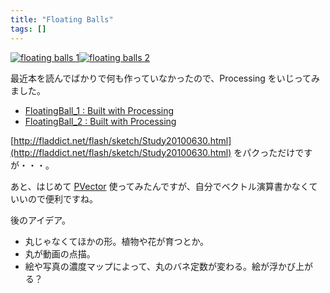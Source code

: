 ```yaml
---
title: "Floating Balls"
tags: []
---
```


[![floating balls 1](https://farm5.static.flickr.com/4076/4759782068_589051e708.jpg "=500x250")](https://www.flickr.com/photos/branchiopoda/4759782068/ "floating balls 1 by shuhei kagawa, on Flickr")[![floating balls 2](https://farm5.static.flickr.com/4142/4759146593_2488f16d0e.jpg "=500x250")](https://www.flickr.com/photos/branchiopoda/4759146593/ "floating balls 2 by shuhei kagawa, on Flickr")

最近本を読んでばかりで何も作っていなかったので、Processing をいじってみました。

- [FloatingBall_1 : Built with Processing](/works/floating_ball_1/)
- [FloatingBall_2 : Built with Processing](/works/floating_ball_2/)

[http://fladdict.net/flash/sketch/Study20100630.html](http://fladdict.net/flash/sketch/Study20100630.html) をパクっただけですが・・・。

あと、はじめて [PVector](https://processing.org/reference/PVector.html) 使ってみたんですが、自分でベクトル演算書かなくていいので便利ですね。

後のアイデア。

- 丸じゃなくてほかの形。植物や花が育つとか。
- 丸が動画の点描。
- 絵や写真の濃度マップによって、丸のバネ定数が変わる。絵が浮かび上がる？
